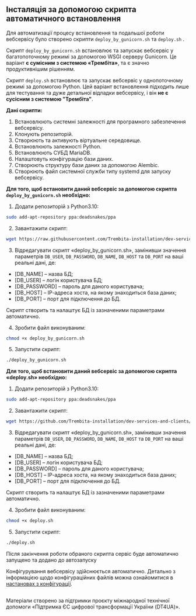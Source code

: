 ## Інсталяція за допомогою скрипта автоматичного встановлення

Для автоматизації процесу встановлення та подальшої роботи вебсервісу було створено скрипти `deploy_by_gunicorn.sh` та `deploy.sh` .
 
Скрипт `deploy_by_gunicorn.sh` встановлює та запускає вебсервіс у багатопоточному режимі за допомогою WSGI серверу Gunicorn. Це варіант **є сумісним з системою «Трембіта»**, та є значно продуктивнішим рішенням.

Cкрипт `deploy.sh` встановлює та запускає вебсервіс у однопоточному режимі за допомогою Python. Цей варіант встановлення підходить лише для тестування та дуже детальної відладки вебсервісу, і він **не є сусісним з системою "Трембіта"**. 


**Дані скрипти:**
1. Встановлюють системні залежності для програмного забезпечення вебсервісу.
2. Клонують репозиторій.
3. Створюють та активують віртуальне середовище.
4. Встановлюють залежності Python.
5. Встановлюють СУБД MariaDB.
6. Налаштовуть конфігурацію бази даних.
7. Створюють структуру бази даних за допомогою Alembic.
8. Створюють файл системної служби типу systemd для запуску вебсервісу.


**Для того, щоб встановити даний вебсервіс за допомогою скрипта `deploy_by_gunicorn.sh` необхідно:**

1. Додати репозиторій з Python3.10:

```bash
sudo add-apt-repository ppa:deadsnakes/ppa
```

2. Завантажити скрипт:
```bash
wget https://raw.githubusercontent.com/Trembita-installation/dev-services-and-clients/master/service-SOAP/Python/deploy_by_gunicorn.sh
```

3. Відредагувати скрипт «deploy_by_gunicorn.sh», замінивши значення параметрів `DB_USER`, `DB_PASSWORD`, `DB_NAME`, `DB_HOST` та `DB_PORT` на ваші реальні дані, де:

- [DB_NAME] – назва БД;
- [DB_USER] – логін користувача БД;
- [DB_PASSWORD] – пароль для даного користувача;
- [DB_HOST] – ІР-адреса хоста, на якому знаходиться база даних;
- [DB_PORT] – порт для підключення до БД.

Скрипт створить та налаштує БД із зазначеними параметрами автоматично.

4. Зробити файл виконуваним:
```bash
chmod +x deploy_by_gunicorn.sh
```

5. Запустити скрипт:

```bash
./deploy_by_gunicorn.sh
```

**Для того, щоб встановити даний вебсервіс за допомогою скрипта «deploy.sh» необхідно:**

1. Додати репозиторій з Python3.10:
```bash
sudo add-apt-repository ppa:deadsnakes/ppa
```
2. Завантажити скрипт:
```bash
wget https://github.com/Trembita-installation/dev-services-and-clients/blob/main/service-SOAP/Python/deploy.sh
```

3. Відредагувати скрипт «deploy_by_gunicorn.sh», замінивши значення параметрів `DB_USER`, `DB_PASSWORD`, `DB_NAME`, `DB_HOST` та `DB_PORT` на ваші реальні дані, де:

- [DB_NAME] – назва БД;
- [DB_USER] – логін користувача БД;
- [DB_PASSWORD] – пароль для даного користувача;
- [DB_HOST] – ІР-адреса хоста, на якому знаходиться база даних;
- [DB_PORT] – порт для підключення до БД.

Скрипт створить та налаштує БД із зазначеними параметрами автоматично.

4. Зробити файл виконуваним:
```bash
chmod +x deploy.sh
```
5. Запустити скрипт:
```bash
./deploy.sh
```

Після закінчення роботи обраного скрипта сервіс буде автоматично запущено та додано до автозапуску

Конфігурування вебсервісу здійснюється автоматично. 
Детально з інформацією щодо конфігураційних файлів можна ознайомитися в [настановах з конфігурації](./configuration.md).

##
Матеріали створено за підтримки проєкту міжнародної технічної допомоги «Підтримка ЄС цифрової трансформації України (DT4UA)».
